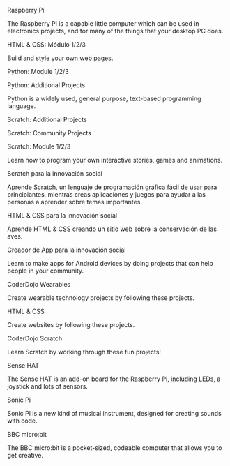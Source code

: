 Raspberry Pi

The Raspberry Pi is a capable little computer which can be used in electronics projects, and for many of the things that your desktop PC does.

HTML & CSS: Módulo 1/2/3

Build and style your own web pages.

Python: Module 1/2/3

Python: Additional Projects

Python is a widely used, general purpose, text-based programming language.

Scratch: Additional Projects

Scratch: Community Projects

Scratch: Module 1/2/3

Learn how to program your own interactive stories, games and animations.

Scratch para la innovación social

Aprende Scratch, un lenguaje de programación gráfica fácil de usar para principiantes, mientras creas aplicaciones y juegos para ayudar a las personas a aprender sobre temas importantes.

HTML & CSS para la innovación social

Aprende HTML & CSS creando un sitio web sobre la conservación de las aves.

Creador de App para la innovación social

Learn to make apps for Android devices by doing projects that can help people in your community.

CoderDojo Wearables

Create wearable technology projects by following these projects.

HTML & CSS

Create websites by following these projects.

CoderDojo Scratch

Learn Scratch by working through these fun projects!

Sense HAT

The Sense HAT is an add-on board for the Raspberry Pi, including LEDs, a joystick and lots of sensors.

Sonic Pi

Sonic Pi is a new kind of musical instrument, designed for creating sounds with code.

BBC micro:bit

The BBC micro:bit is a pocket-sized, codeable computer that allows you to get creative.